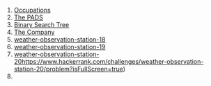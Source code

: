 1. [Occupations](https://www.hackerrank.com/challenges/occupations/problem?isFullScreen=true)
2. [The PADS](https://www.hackerrank.com/challenges/the-pads/problem?isFullScreen=true)
3. [Binary Search Tree](https://www.hackerrank.com/challenges/binary-search-tree-1/problem?isFullScreen=true)
4. [The Company](https://www.hackerrank.com/challenges/the-company/problem?isFullScreen=true)
5. [weather-observation-station-18](https://www.hackerrank.com/challenges/weather-observation-station-18/problem?isFullScreen=true)
6. [weather-observation-station-19](https://www.hackerrank.com/challenges/weather-observation-station-19/problem?isFullScreen=true)
7. [weather-observation-station-20]()https://www.hackerrank.com/challenges/weather-observation-station-20/problem?isFullScreen=true)
8. []()
